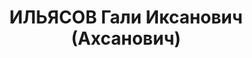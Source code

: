 ---
title: ИЛЬЯСОВ Гали Иксанович (Ахсанович)
description: 'Род. в 1900, г. Астрахань, татарин, член ВКП(б) с 1919. Проживал: г.
  Казань. Артист, режиссер, Татарский академический театр

  Арестован 24.04.1937. Обв. по ст. 17-58-8, 58-10, 58-11 ("участник националистической
  троцкистской организации"). Приговор: ВК ВС СССР, 14.11.1937 – 10 лет ИТЛ, поражен.
  прав на 5 лет, конфискация имущества (Норильлаг).'
---